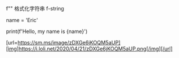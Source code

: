 f""  格式化字符串  f-string 



name = 'Eric' 

print(f'Hello, my name is {name}')

[url=https://sm.ms/image/zDXGe6jKOQM5aUP][img]https://i.loli.net/2020/04/21/zDXGe6jKOQM5aUP.png[/img][/url]